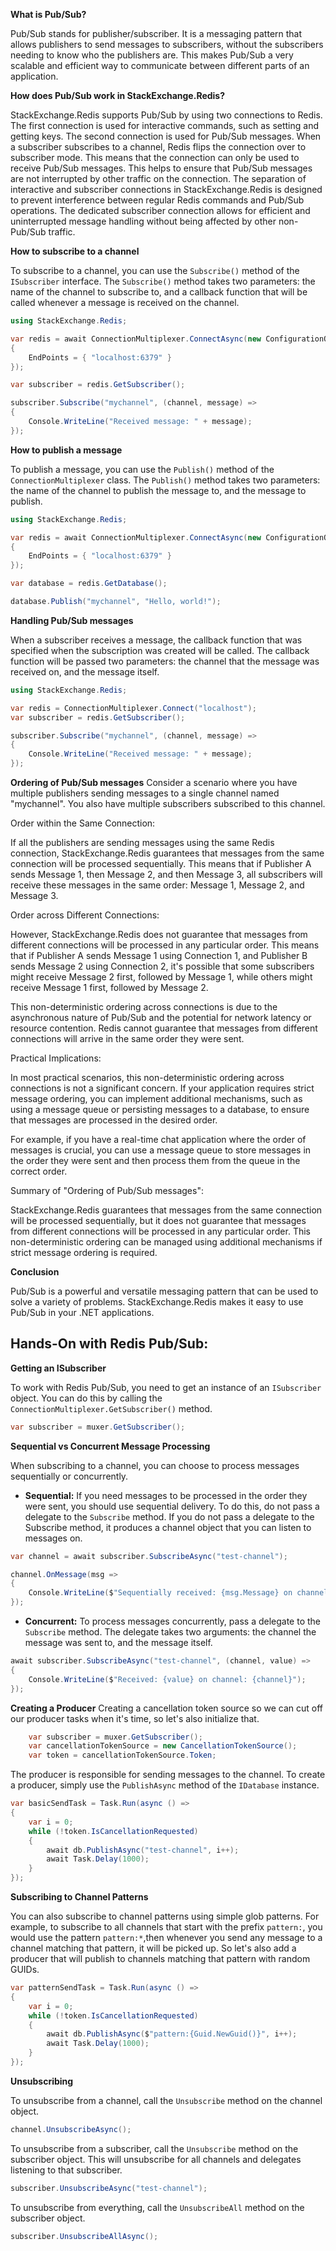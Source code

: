 **What is Pub/Sub?**

Pub/Sub stands for publisher/subscriber. It is a messaging pattern that allows publishers to send messages to subscribers, without the subscribers needing to know who the publishers are. This makes Pub/Sub a very scalable and efficient way to communicate between different parts of an application.

**How does Pub/Sub work in StackExchange.Redis?**

StackExchange.Redis supports Pub/Sub by using two connections to Redis. The first connection is used for interactive commands, such as setting and getting keys. The second connection is used for Pub/Sub messages. When a subscriber subscribes to a channel, Redis flips the connection over to subscriber mode. This means that the connection can only be used to receive Pub/Sub messages. This helps to ensure that Pub/Sub messages are not interrupted by other traffic on the connection. The separation of interactive and subscriber connections in StackExchange.Redis is designed to prevent interference between regular Redis commands and Pub/Sub operations. The dedicated subscriber connection allows for efficient and uninterrupted message handling without being affected by other non-Pub/Sub traffic.

**How to subscribe to a channel**

To subscribe to a channel, you can use the `Subscribe()` method of the `ISubscriber` interface. The `Subscribe()` method takes two parameters: the name of the channel to subscribe to, and a callback function that will be called whenever a message is received on the channel.

```c#
using StackExchange.Redis;

var redis = await ConnectionMultiplexer.ConnectAsync(new ConfigurationOptions
{
    EndPoints = { "localhost:6379" }
});

var subscriber = redis.GetSubscriber();

subscriber.Subscribe("mychannel", (channel, message) =>
{
    Console.WriteLine("Received message: " + message);
});
```

**How to publish a message**

To publish a message, you can use the `Publish()` method of the `ConnectionMultiplexer` class. The `Publish()` method takes two parameters: the name of the channel to publish the message to, and the message to publish.

```c#
using StackExchange.Redis;

var redis = await ConnectionMultiplexer.ConnectAsync(new ConfigurationOptions
{
    EndPoints = { "localhost:6379" }
});

var database = redis.GetDatabase();

database.Publish("mychannel", "Hello, world!");
```

**Handling Pub/Sub messages**

When a subscriber receives a message, the callback function that was specified when the subscription was created will be called. The callback function will be passed two parameters: the channel that the message was received on, and the message itself.

```c#
using StackExchange.Redis;

var redis = ConnectionMultiplexer.Connect("localhost");
var subscriber = redis.GetSubscriber();

subscriber.Subscribe("mychannel", (channel, message) =>
{
    Console.WriteLine("Received message: " + message);
});
```

**Ordering of Pub/Sub messages**
Consider a scenario where you have multiple publishers sending messages to a single channel named "mychannel". You also have multiple subscribers subscribed to this channel.

Order within the Same Connection:

If all the publishers are sending messages using the same Redis connection, StackExchange.Redis guarantees that messages from the same connection will be processed sequentially. This means that if Publisher A sends Message 1, then Message 2, and then Message 3, all subscribers will receive these messages in the same order: Message 1, Message 2, and Message 3.

Order across Different Connections:

However, StackExchange.Redis does not guarantee that messages from different connections will be processed in any particular order. This means that if Publisher A sends Message 1 using Connection 1, and Publisher B sends Message 2 using Connection 2, it's possible that some subscribers might receive Message 2 first, followed by Message 1, while others might receive Message 1 first, followed by Message 2.

This non-deterministic ordering across connections is due to the asynchronous nature of Pub/Sub and the potential for network latency or resource contention. Redis cannot guarantee that messages from different connections will arrive in the same order they were sent.

Practical Implications:

In most practical scenarios, this non-deterministic ordering across connections is not a significant concern. If your application requires strict message ordering, you can implement additional mechanisms, such as using a message queue or persisting messages to a database, to ensure that messages are processed in the desired order.

For example, if you have a real-time chat application where the order of messages is crucial, you can use a message queue to store messages in the order they were sent and then process them from the queue in the correct order.

Summary of "Ordering of Pub/Sub messages":

StackExchange.Redis guarantees that messages from the same connection will be processed sequentially, but it does not guarantee that messages from different connections will be processed in any particular order. This non-deterministic ordering can be managed using additional mechanisms if strict message ordering is required.

**Conclusion**

Pub/Sub is a powerful and versatile messaging pattern that can be used to solve a variety of problems. StackExchange.Redis makes it easy to use Pub/Sub in your .NET applications.

## Hands-On with Redis Pub/Sub:

**Getting an ISubscriber**

To work with Redis Pub/Sub, you need to get an instance of an `ISubscriber` object. You can do this by calling the `ConnectionMultiplexer.GetSubscriber()` method.

```c#
var subscriber = muxer.GetSubscriber();
```

**Sequential vs Concurrent Message Processing**

When subscribing to a channel, you can choose to process messages sequentially or concurrently.

* **Sequential:** If you need messages to be processed in the order they were sent, you should use sequential delivery. To do this, do not pass a delegate to the `Subscribe` method. If you do not pass a delegate to the Subscribe method, it produces a channel object that you can listen to messages on.

```c#
var channel = await subscriber.SubscribeAsync("test-channel");

channel.OnMessage(msg =>
{
    Console.WriteLine($"Sequentially received: {msg.Message} on channel: {msg.Channel}");
});
```

* **Concurrent:** To process messages concurrently, pass a delegate to the `Subscribe` method. The delegate takes two arguments: the channel the message was sent to, and the message itself.

```c#
await subscriber.SubscribeAsync("test-channel", (channel, value) =>
{
    Console.WriteLine($"Received: {value} on channel: {channel}");
});
```

**Creating a Producer**
Creating a cancellation token source so we can cut off our producer tasks when it's time, so let's also initialize that.
```c#
    var subscriber = muxer.GetSubscriber();
    var cancellationTokenSource = new CancellationTokenSource();
    var token = cancellationTokenSource.Token;
 ```
   
The producer is responsible for sending messages to the channel. To create a producer, simply use the `PublishAsync` method of the `IDatabase` instance.

```c#
var basicSendTask = Task.Run(async () =>
{
    var i = 0;
    while (!token.IsCancellationRequested)
    {
        await db.PublishAsync("test-channel", i++);
        await Task.Delay(1000);
    }
});
```

**Subscribing to Channel Patterns**

You can also subscribe to channel patterns using simple glob patterns. For example, to subscribe to all channels that start with the prefix `pattern:`, you would use the pattern `pattern:*`,then whenever you send any message to a channel matching that pattern, it will be picked up. So let's also add a producer that will publish to channels matching that pattern with random GUIDs.

```c#
var patternSendTask = Task.Run(async () =>
{
    var i = 0;
    while (!token.IsCancellationRequested)
    {
        await db.PublishAsync($"pattern:{Guid.NewGuid()}", i++);
        await Task.Delay(1000);
    }
});
```

**Unsubscribing**

To unsubscribe from a channel, call the `Unsubscribe` method on the channel object.

```c#
channel.UnsubscribeAsync();
```

To unsubscribe from a subscriber, call the `Unsubscribe` method on the subscriber object. This will unsubscribe for all channels and delegates listening to that subscriber.

```c#
subscriber.UnsubscribeAsync("test-channel");
```

To unsubscribe from everything, call the `UnsubscribeAll` method on the subscriber object.

```c#
subscriber.UnsubscribeAllAsync();
```

